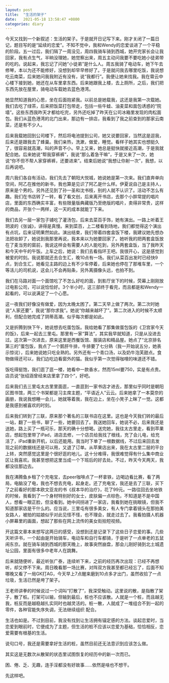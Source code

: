 ```yaml
---
layout: post
title:  "生活的架子"
date:   2021-05-18 13:58:47 +0800
categories: diary
---
```


今天又找到一个新叙述：生活的架子。于是就开日记写下来。刚才关闭了一篇日记，题目写的是“延续的恋爱”。不知不觉中，我和Wendy的恋爱谈进了一个平稳的阶段。五一过后，我们隔了一周没见，周四我骑车骑到西城，她开完家长会让我回家，我有点生气，半晌没理她，她觉察出来，周五主动问我要不要吃她小徒弟带的吃的。说起来，我忘记了问她“小徒弟”是什么人。周五我骑了电动车，她下午去修琴，本以为还不能修好，没想到却早早修好了。于是就问我去哪里吃饭，我说想吃云南菜，后来她问我我附近有没有，说“我都行”。我便让她来找我。我在霄云中心楼下接到她，她还在从车里拿东西。后来她跟我上楼，去上厕所，之后，我们把东西先放在屋里，骑电动车载她去蓝色港湾。

她显然知道我的心思，坐在后面抱紧我。以前总是她载我，这还是我第一次载她。我们去吃了绿茶，后来把饭菜打包带走，包括一些牛蛙、油麦菜和面包诱惑的“院墙”。这些东西我昨天才都给吃完，另外还吃掉了昨天在公司冰箱里发现的肉松面包。我们从蓝色港湾的北门出来，那边有一排店，我看到了我之前查到的那家云南菜，还是有不少人。

后来我载她回到公司楼下，然后将电池提到公司，她又说要回家，当然这是逗我，后来还是跟我去了蜂巢。我们亲热，洗漱，做爱，睡觉。看样子她其实也想挺久了，很容易就高潮，叫的声音不小。早上又来，她总是挺快就接近高潮，于是我就配合她。后来她说“帮我穿裤裤”，我说“那么着急干嘛”，于是又来了一次，她说“你不但不帮人家穿裤裤，还要进来”。结束后她说“我想让你射一次”，我想，以后再说吧。

周六我们各自有活动，我们先去了朝阳大悦城，她说她是第一次来。我们直奔单向空间，阿乙在推他的新书，我也算是见识了阿乙是什么样。伊夏说自己是主持人，原来是个男的。另外还见到了孙一圣和沈书枝，别的人就不认识了。活动不怎么有趣。我们在书店转了一转，看了看文创，后来离开书店，去那个小胖常提的唱片店，里面的东西确实丰富，有些限量版典藏版乃至绝版的唱片，卖得非常贵，这样的商品，开张个一两样，这一天的成本就能丁下来。

我们去另一层一家包子铺吃了灌汤包，后来去菜百手饰，她有演出。一路上听着王玥波的《张诚》，讲得是真慢。来到菜百，上二楼看到场地，我们都觉得这个演出有点坑，后来证明果然如此。演出结束，我们带着四套盒饭下楼，我建议她先想办法把妆卸了，她说到我那里再说，我本来以为她要回家了。她听我的把两套盒饭放在了麦当劳的窗前，我说这样会有需要人的人能吃到，另外两套盒饭，当了我昨天和今天中午的午饭。上车之后，她说：我们去看指环王吧。我很开心，这是感觉到被爱的时刻。我说那就还去合生汇，晚10点有一场。我们从菜百出发时已经快9点，到合生汇，她看见主路的边上有不少车停着，后来她也停在了那堆车里，一个等活儿的司机说，这会儿不会再贴条，另外离摄像头远，也拍不到。

我们在马路对面一个面馆吃了不怎么好吃的面，到影厅坐下的时候，荧幕上刚刚放过电影公司，可以说恰恰好。3个半小时，这三部终于看完，而且都是和Wendy一起看的，可以说满足了一个心愿。

这一夜我们好像没有做爱，因为太晚太困了。第二天早上做了两次。第二次时她说“人家还要”，我说“那你求我”。她说“你越来越坏了”。第二次进入的时候不太顺利，但配合她完成了阴蒂高潮。似乎每次都是如此。

又是折腾到快下午，她说想去吃蛋包饭。我给她看了那集做蛋包饭的《卫宫家今天的饭》，后来一起去三里屯。那里有一家“算法”，其实我早就知道，只是从没进去过。这次第一次进去，原来这里是西餐饭馆、服装店和精品屋。她点了“北京排名第三的”蛋包饭，我点了一个鹅肝牛排，牛排要了七分熟（我一开始说五分，她表示惊诧），后来她说她只吃全熟的。另外还有一个青口汤，以及奶牛泡芙甜点。食物做得还可以，我们边吃边看窗外的猫。我似乎第一次觉得咖哩的味道还不错。

饭吃得挺饱，我们逛了逛一楼，她看中一款香水，然而15ml要750，实是有点贵。店员说“张绍涵曾经来店里拿了四个”，好吧。

后来我们去三里屯太古里里面逛，一直逛到一家书店才进去，那里似乎同时是朝阳区图书馆，两三个书架都是习主席主题，“平语近人”云云。后来她拿了一本莫奈的画册，我说我想睡一会儿，她就等着我，我在边上，坐在小凳子上眯了一觉。这都是我感到被喜欢的时刻。

后来我们转到了三联，原来那个著名的三联书店在这里。这也是今天我们转的最后一站，翻了一些书，聊了一些，她要回去了。我送她回车，她说不必，后来我还是送她，路上买了一瓶可乐，那天的确十分想喝。送完她，我往太古里走，看到苹果店，想起包里带了iPad，进店去修，一个店员给我找了根线，充了会儿电，给充活了，iPad重新开机，以后还能用。我当时下单了一根数据线，不过后来回去发现之前的数据线还是可以用，又退了订单。从苹果店出来，我在太古里二层的平台上转，突然感觉这里是个很好逛的地儿。这十分难得，我很难觉得有什么集中商业区让我喜欢。我甚至想把这里当成一个下班后的好去处。不过，昨天今天两天，我都没往那边去。

我在沸腾鱼乡租了个充电宝，去peer咖啡点了一杯拿铁，边喝边看比赛，看了两局，电脑没了电，我也不想去充电，起身走。还了充电宝，我还是去了三联，买下了之前看好的那本欧文亚龙的书《叔本华的治疗》，花了99元。一路往回去坐地铁的时候，我看到了一个身材特别好的女士，皮肤偏一点棕色，不知道是不是中国人，想看一眼正脸，但没看到。她中间拐进了一家店，我看到她在挑眼镜，但我不知道那家店是干什么的。应当说，三里屯有很多美女，有人专门拿着镜头在那拍美女路人，被拍的姑娘似乎对此见怪不怪，也不理会，就走过去了。我看拍摄人机器小屏幕里的画面，想起了那些在网上流传的美女街拍短视频。

开这篇文章本来想写这两日的感受，没想到还是记录下了这些日子恋爱的事。几些天听评书，一个起由是开始骑车，电动车和自行车都骑，于是听了一点单老的五鼠闹东京。就在骑车骑到西城的那天晚上，故事突然崩盘，那会儿刚好骑到北土城遗址公园，里面有很多中老年人在跳舞。

后来就随便听，最近听张广泰，连续听下来，之前的经历再次出现：已经不再想听，却又停不下来。周日晚看那一场比赛，对阵双方我甚至都已经忘了，后面不知哪晚又看了一局GK打AG，今天早上7点醒来磨到10点多才出门，虽然收拾了一点垃圾，生活已然是垮了架子。

王老师讲拳的时候说过一个词叫“打散了”，我深受触动。这里说的散，是指散了架子，散了桩。打架可以输，但输到最后，桩也不应该散。人就是一个桩，而且越无我，桩反而是越稳越扎实同时也越灵活的。桩一散，人就成了一堆组合不到一起的零件，各种官能失序失调，无法继续组织 配合。

生活也如是。不过到目前，我没有找到让生活拥有锚定感的方法。谈起恋爱时，当恋爱到眼前时，它便成为了主题，但生活的桩不应该以恋爱为基础，恰恰相反，恋爱需要有根基的生活。

说句口号，我还是需要拿好生活的桩，虽然目前还无法意识到应该怎么做。

其实这是无数次从散架的状态里试图恢复的经历中的新一次而已。

困、倦、乏、无趣，连手淫都没有好故事……依然是啥也不想干。

先这样吧。
